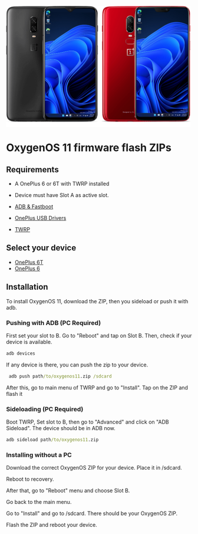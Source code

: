 <img align="top" src="https://github.com/WoA-OnePlus-6-Series/WoA-on-OnePlus6-Series/blob/main/OP6xT.png" width="500" alt="Windows 11 running on fajita/enchilada">

# OxygenOS 11 firmware flash ZIPs

## Requirements
- A OnePlus 6 or 6T with TWRP installed

- Device must have Slot A as active slot.

- [ADB & Fastboot](https://developer.android.com/studio/releases/platform-tools)

- [OnePlus USB Drivers](https://drive.google.com/file/d/1L7EZGx5mgeQYXO19Vsp9FWu9GXhF45Qs/view)
  
- [TWRP](https://github.com/WoA-OnePlus-6-Series/WoA-on-OnePlus6-Series/releases/tag/Stock-TWRP)

## Select your device
- [OnePlus 6T](https://oxygenos.oneplus.net/OnePlus6TOxygen_34.J.62_OTA_0620_all_2111252336_f6eda340d7af4e3e.zip)
- [OnePlus 6](https://oxygenos.oneplus.net/OnePlus6Oxygen_22.J.62_OTA_0620_all_2111252336_287bcb1636d743d3.zip)

## Installation
To install OxygenOS 11, download the ZIP, then you sideload or push it with adb.

### Pushing with ADB (PC Required)
First set your slot to B. Go to "Reboot" and tap on Slot B.
Then, check if your device is available.
```cmd
adb devices
```
If any device is there, you can push the zip to your device.
```cmd
 adb push path/to/oxygenos11.zip /sdcard
```
After this, go to main menu of TWRP and go to "Install". Tap on the ZIP and flash it

### Sideloading (PC Required)
Boot TWRP, Set slot to B, then go to "Advanced" and click on "ADB Sideload". The device should be in ADB now.
```cmd
adb sideload path/to/oxygenos11.zip
```

### Installing without a PC
Download the correct OxygenOS ZIP for your device. Place it in /sdcard.

Reboot to recovery.

After that, go to "Reboot" menu and choose Slot B.

Go back to the main menu.

Go to "Install" and go to /sdcard. There should be your OxygenOS ZIP.

Flash the ZIP and reboot your device.


